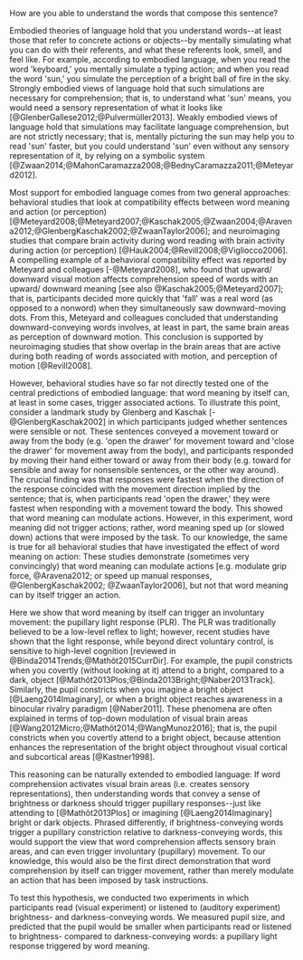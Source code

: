 How are you able to understand the words that compose this sentence?

Embodied theories of language hold that you understand words--at least those that refer to concrete actions or objects--by mentally simulating what you can do with their referents, and what these referents look, smell, and feel like. For example, according to embodied language, when you read the word 'keyboard,' you mentally simulate a typing action; and when you read the word 'sun,' you simulate the perception of a bright ball of fire in the sky. Strongly embodied views of language hold that such simulations are necessary for comprehension; that is, to understand what 'sun' means, you would need a sensory representation of what it looks like [@GlenberGallese2012;@Pulvermüller2013]. Weakly embodied views of language hold that simulations may facilitate language comprehension, but are not strictly necessary; that is, mentally picturing the sun may help you to read 'sun' faster, but you could understand 'sun' even without any sensory representation of it, by relying on a symbolic system [@Zwaan2014;@MahonCaramazza2008;@BednyCaramazza2011;@Meteyard2012].

Most support for embodied language comes from two general approaches: behavioral studies that look at compatibility effects between word meaning and action (or perception) [@Meteyard2008;@Meteyard2007;@Kaschak2005;@Zwaan2004;@Aravena2012;@GlenbergKaschak2002;@ZwaanTaylor2006]; and neuroimaging studies that compare brain activity during word reading with brain activity during action (or perception) [@Hauk2004;@Revill2008;@Vigliocco2006]. A compelling example of a behavioral compatibility effect was reported by Meteyard and colleagues [-@Meteyard2008], who found that upward/ downward visual motion affects comprehension speed of words with an upward/ downward meaning [see also @Kaschak2005;@Meteyard2007]; that is, participants decided more quickly that 'fall' was a real word (as opposed to a nonword) when they simultaneously saw downward-moving dots. From this, Meteyard and colleagues concluded that understanding downward-conveying words involves, at least in part, the same brain areas as perception of downward motion. This conclusion is supported by neuroimaging studies that show overlap in the brain areas that are active during both reading of words associated with motion, and perception of motion [@Revill2008].

However, behavioral studies have so far not directly tested one of the central predictions of embodied language: that word meaning by itself can, at least in some cases, trigger associated actions. To illustrate this point, consider a landmark study by Glenberg and Kaschak [-@GlenbergKaschak2002] in which participants judged whether sentences were sensible or not. These sentences conveyed a movement toward or away from the body (e.g. 'open the drawer' for movement toward and 'close the drawer' for movement away from the body), and participants responded by moving their hand either toward or away from their body (e.g. toward for sensible and away for nonsensible sentences, or the other way around). The crucial finding was that responses were fastest when the direction of the response coincided with the movement direction implied by the sentence; that is, when participants read 'open the drawer,' they were fastest when responding with a movement toward the body. This showed that word meaning can modulate actions. However, in this experiment, word meaning did not trigger actions; rather, word meaning sped up (or slowed down) actions that were imposed by the task. To our knowledge, the same is true for all behavioral studies that have investigated the effect of word meaning on action: These studies demonstrate (sometimes very convincingly) that word meaning can modulate actions [e.g. modulate grip force, @Aravena2012; or speed up manual responses, @GlenbergKaschak2002; @ZwaanTaylor2006], but not that word meaning can by itself trigger an action.

Here we show that word meaning by itself can trigger an involuntary movement: the pupillary light response (PLR). The PLR was traditionally believed to be a low-level reflex to light; however, recent studies have shown that the light response, while beyond direct voluntary control, is sensitive to high-level cognition [reviewed in @Binda2014Trends;@Mathôt2015CurrDir]. For example, the pupil constricts when you covertly (without looking at it) attend to a bright, compared to a dark, object [@Mathôt2013Plos;@Binda2013Bright;@Naber2013Track]. Similarly, the pupil constricts when you imagine a bright object [@Laeng2014Imaginary], or when a bright object reaches awareness in a binocular rivalry paradigm [@Naber2011]. These phenomena are often explained in terms of top-down modulation of visual brain areas [@Wang2012Micro;@Mathôt2014;@WangMunoz2016]; that is, the pupil constricts when you covertly attend to a bright object, because attention enhances the representation of the bright object throughout visual cortical and subcortical areas [@Kastner1998].

This reasoning can be naturally extended to embodied language: If word comprehension activates visual brain areas (i.e. creates sensory representations), then understanding words that convey a sense of brightness or darkness should trigger pupillary responses--just like attending to [@Mathôt2013Plos] or imagining [@Laeng2014Imaginary] bright or dark objects. Phrased differently, if brightness-conveying words trigger a pupillary constriction relative to darkness-conveying words, this would support the view that word comprehension affects sensory brain areas, and can even trigger involuntary (pupillary) movement. To our knowledge, this would also be the first direct demonstration that word comprehension by itself can trigger movement, rather than merely modulate an action that has been imposed by task instructions.

To test this hypothesis, we conducted two experiments in which participants read (visual experiment) or listened to (auditory experiment) brightness- and darkness-conveying words. We measured pupil size, and predicted that the pupil would be smaller when participants read or listened to brightness- compared to darkness-conveying words: a pupillary light response triggered by word meaning.
